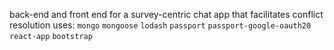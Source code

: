 back-end and front end for a survey-centric chat app that facilitates conflict resolution
uses:
`mongo`
`mongoose`
`lodash`
`passport`
`passport-google-oauth20`
`react-app`
`bootstrap`
